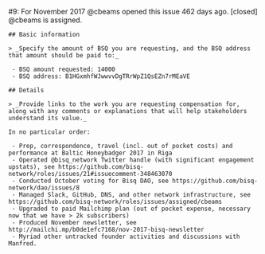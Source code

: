 #9: For November 2017
@cbeams opened this issue 462 days ago.  [closed] 
@cbeams is assigned. 

    ## Basic information
    
    > _Specify the amount of BSQ you are requesting, and the BSQ address that amount should be paid to:_
    
     - BSQ amount requested: 14000
     - BSQ address: B1HGxmhfWJwwvvDgTRrWpZ1QsEZn7rMEaVE
    
    ## Details
    
    > _Provide links to the work you are requesting compensation for, along with any comments or explanations that will help stakeholders understand its value._
    
    In no particular order:
    
     - Prep, correspondence, travel (incl. out of pocket costs) and performance at Baltic Honeybadger 2017 in Riga
     - Operated @bisq_network Twitter handle (with significant engagement upstats), see https://github.com/bisq-network/roles/issues/21#issuecomment-348463070
     - Conducted October voting for Bisq DAO, see https://github.com/bisq-network/dao/issues/8
     - Managed Slack, GitHub, DNS, and other network infrastructure, see https://github.com/bisq-network/roles/issues/assigned/cbeams
     - Upgraded to paid Mailchimp plan (out of pocket expense, necessary now that we have > 2k subscribers)
     - Produced November newsletter, see http://mailchi.mp/b0de1efc7168/nov-2017-bisq-newsletter
     - Myriad other untracked founder activities and discussions with Manfred.


